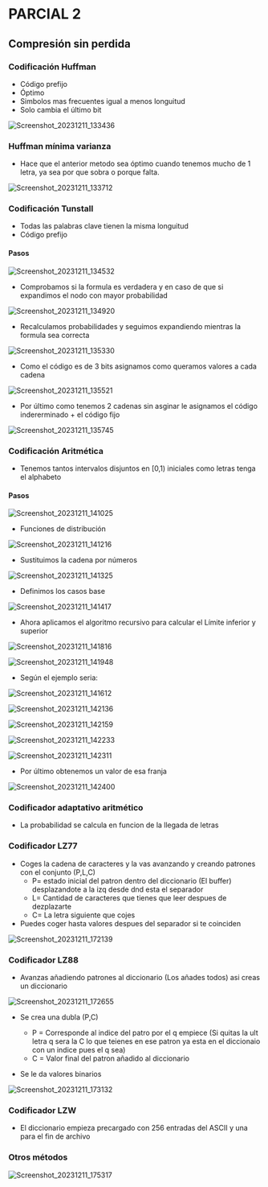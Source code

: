 # PARCIAL 2

## Compresión sin perdida

### Codificación Huffman

* Código prefijo
* Óptimo
* Simbolos mas frecuentes igual a menos longuitud
* Solo cambia el último bit

![Screenshot_20231211_133436](https://github.com/HrnyGranny/ESI-UCLM/assets/91948162/c0a3a262-e2e0-4337-9a37-93c626c4b66c)

### Huffman mínima varianza

* Hace que el anterior metodo sea óptimo cuando tenemos mucho de 1 letra, ya sea por que sobra o porque falta.

![Screenshot_20231211_133712](https://github.com/HrnyGranny/ESI-UCLM/assets/91948162/ffd6a255-1318-4262-91c1-479051762f93)

### Codificación Tunstall

* Todas las palabras clave tienen la misma longuitud
* Código prefijo

#### Pasos

![Screenshot_20231211_134532](https://github.com/HrnyGranny/ESI-UCLM/assets/91948162/eef1d602-4a78-4733-85fd-c57620954dac)

* Comprobamos si la formula es verdadera y en caso de que si expandimos el nodo con mayor probabilidad

![Screenshot_20231211_134920](https://github.com/HrnyGranny/ESI-UCLM/assets/91948162/3ca7e691-7959-4d77-8999-0500b9321aac)

* Recalculamos probabilidades y seguimos expandiendo mientras la formula sea correcta

![Screenshot_20231211_135330](https://github.com/HrnyGranny/ESI-UCLM/assets/91948162/2fc24c58-c1d8-4495-be71-9401d90b8f32)

* Como el código es de 3 bits asignamos como queramos valores a cada cadena

![Screenshot_20231211_135521](https://github.com/HrnyGranny/ESI-UCLM/assets/91948162/ed7203cb-8b43-4c70-8f16-fe672b38a81e)

* Por último como tenemos 2 cadenas sin asginar le asignamos el código indererminado + el código fijo

![Screenshot_20231211_135745](https://github.com/HrnyGranny/ESI-UCLM/assets/91948162/0de247b5-336e-45b4-acd3-55b320c23d30)

### Codificación Aritmética

* Tenemos tantos intervalos disjuntos en [0,1) iniciales como letras tenga el alphabeto

#### Pasos

![Screenshot_20231211_141025](https://github.com/HrnyGranny/ESI-UCLM/assets/91948162/2ebaa2d0-ebe8-4035-88c4-26c937c664cb)

* Funciones de distribución

![Screenshot_20231211_141216](https://github.com/HrnyGranny/ESI-UCLM/assets/91948162/c081ac5f-5082-4293-9010-686bb73633fe)

* Sustituimos la cadena por números

![Screenshot_20231211_141325](https://github.com/HrnyGranny/ESI-UCLM/assets/91948162/1f44c251-8063-4396-875b-079078d96913)

* Definimos los casos base

![Screenshot_20231211_141417](https://github.com/HrnyGranny/ESI-UCLM/assets/91948162/64aaec2f-a877-415f-b800-f3554fc1b70c)

* Ahora aplicamos el algoritmo recursivo para calcular el Límite inferior y superior

![Screenshot_20231211_141816](https://github.com/HrnyGranny/ESI-UCLM/assets/91948162/73afd410-c235-44f2-b82c-315cf14523a1)

![Screenshot_20231211_141948](https://github.com/HrnyGranny/ESI-UCLM/assets/91948162/023e4629-7011-4a3c-8d69-d327089939a8)

* Según el ejemplo seria:

![Screenshot_20231211_141612](https://github.com/HrnyGranny/ESI-UCLM/assets/91948162/dd5f32c7-9bff-4238-a406-18027b36a83d)


![Screenshot_20231211_142136](https://github.com/HrnyGranny/ESI-UCLM/assets/91948162/2a953f77-7eb5-40e6-b805-b588af9e92bd)


![Screenshot_20231211_142159](https://github.com/HrnyGranny/ESI-UCLM/assets/91948162/9e15c205-940e-44af-b44c-7660bfc7ef88)


![Screenshot_20231211_142233](https://github.com/HrnyGranny/ESI-UCLM/assets/91948162/7255bed5-03ad-432e-9de4-d33a7d3795b5)


![Screenshot_20231211_142311](https://github.com/HrnyGranny/ESI-UCLM/assets/91948162/e1241b28-df4a-4aee-a2d9-46b660d72ffa)

* Por último obtenemos un valor de esa franja

![Screenshot_20231211_142400](https://github.com/HrnyGranny/ESI-UCLM/assets/91948162/5902d3ca-f278-4352-a114-fe89e5c7b1af)

### Codificador adaptativo aritmético

* La probabilidad se calcula en funcion de la llegada de letras

### Codificador LZ77

* Coges la cadena de caracteres y la vas avanzando y creando patrones con el conjunto (P,L,C)
    * P= estado inicial del patron dentro del diccionario (El buffer) desplazandote a la izq desde dnd esta el separador
    * L= Cantidad de caracteres que tienes que leer despues de dezplazarte
    * C= La letra siguiente que cojes
* Puedes coger hasta valores despues del separador si te coinciden


![Screenshot_20231211_172139](https://github.com/HrnyGranny/ESI-UCLM/assets/91948162/2861ce5b-7b9c-46a2-bc92-ae21eef59726)

### Codificador LZ88

* Avanzas añadiendo patrones al diccionario (Los añades todos) asi creas un diccionario

![Screenshot_20231211_172655](https://github.com/HrnyGranny/ESI-UCLM/assets/91948162/0dbd521f-2297-434e-84ba-81ea7b3738f4)

* Se crea una dubla (P,C)
  * P = Corresponde al indice del patro por el q empiece (Si quitas la ult letra q sera la C lo que teienes en ese patron ya esta en el diccionaio con un indice pues el q sea)
  * C = Valor final del patron añadido al diccionario

* Se le da valores binarios

![Screenshot_20231211_173132](https://github.com/HrnyGranny/ESI-UCLM/assets/91948162/0f4e310a-4269-4403-987e-8e40f5c485ff)

### Codificador LZW

* El diccionario empieza precargado con 256 entradas del ASCII y una para el fin de archivo

### Otros métodos


![Screenshot_20231211_175317](https://github.com/HrnyGranny/ESI-UCLM/assets/91948162/d25bd2ab-9782-4a43-a92e-aca0b7c156f2)

